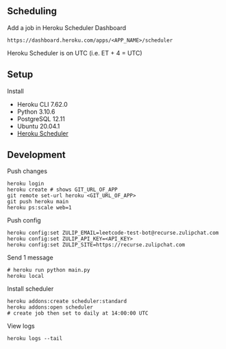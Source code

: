
## Scheduling
Add a job in Heroku Scheduler Dashboard
```
https://dashboard.heroku.com/apps/<APP_NAME>/scheduler
```

Heroku Scheduler is on UTC (i.e. ET + 4 = UTC)

## Setup

Install
* Heroku CLI 7.62.0
* Python 3.10.6
* PostgreSQL 12.11
* Ubuntu 20.04.1
* [Heroku Scheduler](https://devcenter.heroku.com/articles/scheduler#dyno-hour-costs)

## Development

Push changes
```
heroku login
heroku create # shows GIT_URL_OF_APP
git remote set-url heroku <GIT_URL_OF_APP>
git push heroku main
heroku ps:scale web=1
```

Push config
```
heroku config:set ZULIP_EMAIL=leetcode-test-bot@recurse.zulipchat.com
heroku config:set ZULIP_API_KEY=<API_KEY>
heroku config:set ZULIP_SITE=https://recurse.zulipchat.com
```

Send 1 message
```
# heroku run python main.py
heroku local
```

Install scheduler
```
heroku addons:create scheduler:standard
heroku addons:open scheduler 
# create job then set to daily at 14:00:00 UTC
```

View logs
```
heroku logs --tail
```